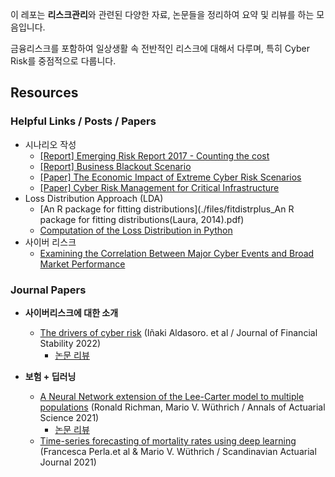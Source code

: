 이 레포는 **리스크관리**와 관련된 다양한 자료, 논문들을 정리하여 요약 및 리뷰를 하는 모음입니다.

금융리스크를 포함하여 일상생활 속 전반적인 리스크에 대해서 다루며, 특히 Cyber Risk를 중점적으로 다룹니다.

## Resources

### Helpful Links / Posts / Papers

- 시나리오 작성
  - [[Report] Emerging Risk Report 2017 - Counting the cost](./files/emerging_risk_report_2017.pdf)
  - [[Report] Business Blackout Scenario](./files/business_blackout_scenario.pdf)
  - [[Paper] The Economic Impact of Extreme Cyber Risk Scenarios](./files/the_economic_impact_of_extreme_cyber_risk_scenarios.pdf)
  - [[Paper] Cyber Risk Management for Critical Infrastructure](./files/cyber_risk_management_for_critical_infrastructure.pdf)
- Loss Distribution Approach (LDA)
  - [An R package for fitting distributions](./files/fitdistrplus_An R package for fitting distributions(Laura, 2014).pdf)
  - [Computation of the Loss Distribution in Python](https://quantatrisk.com/2016/06/05/loss-distribution-operational-risk/)
- 사이버 리스크
  - [Examining the Correlation Between Major Cyber Events and Broad Market Performance](./files/Sep-2023-Cyber-Report-ILS-Publish.pdf)

### Journal Papers

- **사이버리스크에 대한 소개**
  - [The drivers of cyber risk](./files/Aldasoro_JFS_2022.pdf) (Iñaki Aldasoro. et al / Journal of Financial Stability 2022)
    - [논문 리뷰](./review/the_drivers_of_cyber_risk.md)

- **보험 + 딥러닝**
  - [A Neural Network extension of the Lee-Carter model to multiple populations](./files/Richman_and_Wuthrich_AAS_2021.pdf) (Ronald Richman, Mario V. Wüthrich / Annals of Actuarial Science 2021)
    - [논문 리뷰](https://newindow.tistory.com/319)
  - [Time-series forecasting of mortality rates using deep learning](./files/Perla_et_al_SAJ_2021.pdf) (Francesca Perla.et al & Mario V. Wüthrich / Scandinavian Actuarial Journal 2021)
